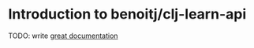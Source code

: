 # Introduction to benoitj/clj-learn-api

TODO: write [great documentation](http://jacobian.org/writing/what-to-write/)
